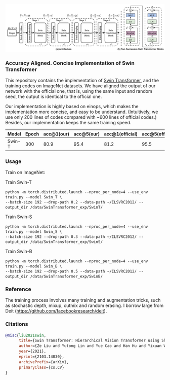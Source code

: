 ![Swin Transformer](./concept.png)

### Accuracy Aligned. Concise Implementation of Swin Transformer

This repository contains the implementation of [Swin Transformer](https://arxiv.org/abs/2103.14030), and the training codes on ImageNet datasets. We have aligned the output of our network with the official one, that is, using the same input and random seed, the output is identical to the official one.

Our implementation is highly based on einops, which makes the implementation more concise, and easy to be understand. (Intuitively, we use only 200 lines of codes compared with ~600 lines of official codes.) Besides, our implementation keeps the same training speed.


|Model|Epoch|acc@1(our)|acc@5(our)|acc@1(official)|acc@5(official)|url|
|---|---|---|---|---|---|---|
|Swin-T|300|80.9|95.4|81.2|95.5|[here](https://drive.google.com/file/d/1PB_lZTaU9WmkTPFjVu1gMw7TF42x6IWf/view?usp=sharing) |


### Usage
Train on ImageNet:

Train Swin-T
```
python -m torch.distributed.launch --nproc_per_node=4 --use_env train.py --model Swin_T \
--batch-size 192 --drop-path 0.2 --data-path ~/ILSVRC2012/ --output_dir /data/SwinTransformer_exp/SwinT/
```

Train Swin-S
```
python -m torch.distributed.launch --nproc_per_node=4 --use_env train.py --model Swin_S \
--batch-size 192 --drop-path 0.3 --data-path ~/ILSVRC2012/ --output_dir /data/SwinTransformer_exp/SwinS/
```

Train Swin-B
```
python -m torch.distributed.launch --nproc_per_node=4 --use_env train.py --model Swin_B \
--batch-size 192 --drop-path 0.5 --data-path ~/ILSVRC2012/ --output_dir /data/SwinTransformer_exp/SwinB/
```


### Reference
The training process involves many training and augmentation tricks, such as stochastic depth, mixup, cutmix and random erasing. I borrow large from Deit (https://github.com/facebookresearch/deit). 

### Citations

```bibtex
@misc{liu2021swin,
      title={Swin Transformer: Hierarchical Vision Transformer using Shifted Windows}, 
      author={Ze Liu and Yutong Lin and Yue Cao and Han Hu and Yixuan Wei and Zheng Zhang and Stephen Lin and Baining Guo},
      year={2021},
      eprint={2103.14030},
      archivePrefix={arXiv},
      primaryClass={cs.CV}
}
```
